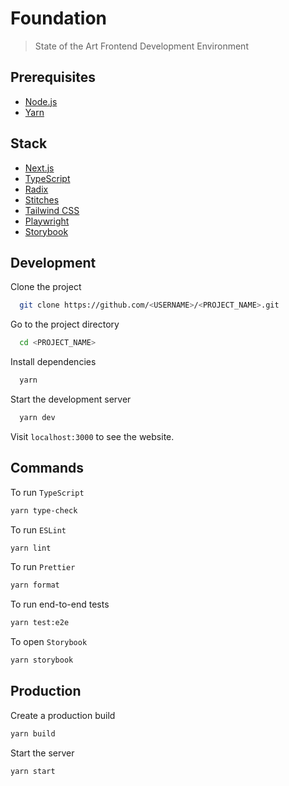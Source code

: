 # Foundation

> State of the Art Frontend Development Environment

## Prerequisites

- [Node.js](https://nodejs.org/en/)
- [Yarn](https://yarnpkg.com/)

## Stack

- [Next.js](https://nextjs.org/)
- [TypeScript](https://www.typescriptlang.org/)
- [Radix](https://www.radix-ui.com/)
- [Stitches](https://stitches.dev/)
- [Tailwind CSS](https://tailwindcss.com/)
- [Playwright](https://playwright.dev/)
- [Storybook](https://storybook.js.org/)

## Development

Clone the project

```bash
  git clone https://github.com/<USERNAME>/<PROJECT_NAME>.git
```

Go to the project directory

```bash
  cd <PROJECT_NAME>
```

Install dependencies

```bash
  yarn
```

Start the development server

```bash
  yarn dev
```

Visit `localhost:3000` to see the website.

## Commands

To run `TypeScript`

```bash
yarn type-check
```

To run `ESLint`

```bash
yarn lint
```

To run `Prettier`

```bash
yarn format
```

To run end-to-end tests

```bash
yarn test:e2e
```

To open `Storybook`

```bash
yarn storybook
```

## Production

Create a production build

```bash
yarn build
```

Start the server

```bash
yarn start
```
